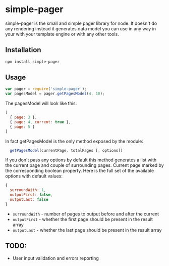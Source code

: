 # simple-pager
simple-pager is the small and simple pager library for node. It doesn't do any rendering instead it generates data model
you can use in any way in your with your template engine or with any other tools.

## Installation

```bash
npm install simple-pager
```

## Usage
```js
var pager = require('simple-pager');
var pagesModel = pager.getPagesModel(4, 10);
```
The pagesModel will look like this:
```js
[
  { page: 3 },
  { page: 4, current: true },
  { page: 5 }
]
```

In fact getPagesModel is the only method exposed by the module:
```js
  getPagesModel(currentPage, totalPages [, options])
```
If you don't pass any options by default this method generates a list with the current page and couple of surrounding pages.
Current page marked by the corresponding boolean property. 
Here is the full set of the available options with default values:
```js
{
  surroundWith: 1, 
  outputFirst: false, 
  outputLast: false
}
```
* `surroundWith` - number of pages to output before and after the current
* `outputFirst` - whether the first page should be present in the result array
* `outputLast` - whether the last page should be present in the result array

## TODO:
* User input validation and errors reporting
